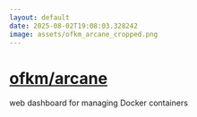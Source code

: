 ```yaml
---
layout: default
date: 2025-08-02T19:08:03.328242
image: assets/ofkm_arcane_cropped.png
---
```


# [ofkm/arcane](https://github.com/ofkm/arcane)

web dashboard for managing Docker containers
